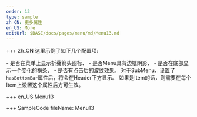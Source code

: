 ```yaml
--- 
order: 13
type: sample
zh_CN: 更多属性
en_US: More
editUrl: $BASE/docs/pages/menu/md/Menu13.md
---
```


+++ zh_CN
这里示例了如下几个配置项:   

<Hcode inline>
- 是否在菜单上显示折叠箭头图标、
- 是否Menu具有边框阴影、
- 是否在底部显示一个变化的横条、
- 是否有点击后的波纹效果。  
</Hcode>
对于SubMenu，设置了<Code>hasBottomBar</Code>属性后，将会在Header下方显示。
如果是Item的话，则需要在每个Item上设置这个属性后方可生效。
 

+++ en_US
Menu13

+++ SampleCode
fileName: Menu13
